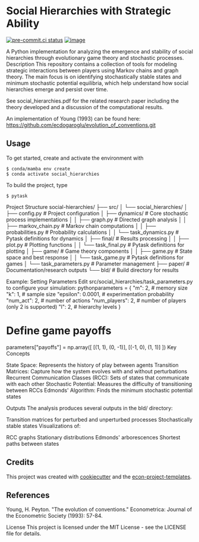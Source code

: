 # Social Hierarchies with Strategic Ability


[![pre-commit.ci status](https://results.pre-commit.ci/badge/github/ecdogaroglu/social_hierarchies/main.svg)](https://results.pre-commit.ci/latest/github/ecdogaroglu/social_hierarchies/main)
[![image](https://img.shields.io/badge/code%20style-black-000000.svg)](https://github.com/psf/black)

A Python implementation for analyzing the emergence and stability of social hierarchies through evolutionary game theory and stochastic processes.
Description
This repository contains a collection of tools for modeling strategic interactions between players using Markov chains and graph theory. The main focus is on identifying stochastically stable states and minimum stochastic potential equilibria, which help understand how social hierarchies emerge and persist over time.

See social_hierarchies.pdf for the related research paper including the theory developed and a discussion of the computational results.

An implementation of Young (1993) can be found here: https://github.com/ecdogaroglu/evolution_of_conventions.git

## Usage

To get started, create and activate the environment with

```console
$ conda/mamba env create
$ conda activate social_hierarchies
```

To build the project, type

```console
$ pytask
```

Project Structure
social-hierarchies/
├── src/
│   └── social_hierarchies/
│       ├── config.py            # Project configuration
│       ├── dynamics/            # Core stochastic process implementations
│       │   ├── graph.py         # Directed graph analysis
│       │   ├── markov_chain.py  # Markov chain computations
│       │   ├── probabilities.py # Probability calculations
│       │   └── task_dynamics.py # Pytask definitions for dynamics
│       ├── final/               # Results processing
│       │   ├── plot.py          # Plotting functions
│       │   └── task_final.py    # Pytask definitions for plotting
│       ├── game/                # Game theory components
│       │   ├── game.py          # State space and best response
│       │   └── task_game.py     # Pytask definitions for games
│       └── task_parameters.py   # Parameter management
├── paper/                       # Documentation/research outputs
└── bld/                         # Build directory for results


Example: Setting Parameters
Edit src/social_hierarchies/task_parameters.py to configure your simulation:
pythonparameters = {
    "m": 2,              # memory size
    "k": 1,              # sample size
    "epsilon": 0.0001,   # experimentation probability
    "num_act": 2,        # number of actions
    "num_players": 2,    # number of players (only 2 is supported)
    "l": 2,              # hierarchy levels
}

# Define game payoffs
parameters["payoffs"] = np.array([
    [(1, 1), (0, -1)],
    [(-1, 0), (1, 1)]
])
Key Concepts

State Space: Represents the history of play between agents
Transition Matrices: Capture how the system evolves with and without perturbations
Recurrent Communication Classes (RCC): Sets of states that communicate with each other
Stochastic Potential: Measures the difficulty of transitioning between RCCs
Edmonds' Algorithm: Finds the minimum stochastic potential states

Outputs
The analysis produces several outputs in the bld/ directory:

Transition matrices for perturbed and unperturbed processes
Stochastically stable states
Visualizations of:

RCC graphs
Stationary distributions
Edmonds' arborescences
Shortest paths between states

## Credits

This project was created with [cookiecutter](https://github.com/audreyr/cookiecutter)
and the
[econ-project-templates](https://github.com/OpenSourceEconomics/econ-project-templates).


## References

Young, H. Peyton. "The evolution of conventions." Econometrica: Journal of the Econometric Society (1993): 57-84.


License
This project is licensed under the MIT License - see the LICENSE file for details.
